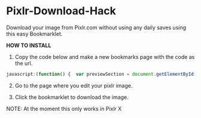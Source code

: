 # Pixlr-Download-Hack
Download your image from Pixlr.com without using any daily saves using this easy Bookmarklet.

**HOW TO INSTALL**
1. Copy the code below and make a new bookmarks page with the code as the url.
```javascript
javascript:(function() {  var previewSection = document.getElementById("workspace");  var menu = document.getElementById("download-menu");  if (menu) {    document.body.removeChild(menu);    return;  }  if (previewSection) {    var canvas = previewSection.getElementsByTagName("canvas")[0];    if (canvas) {      var img = canvas.toDataURL("image/png");      menu = document.createElement("div");      menu.id = "download-menu";      menu.style.position = "fixed";      menu.style.top = "5px";      menu.style.left = "50%";      menu.style.transform = "translateX(-50%)";      menu.style.padding = "10px";      menu.style.fontSize = "18px";      menu.style.color = "white";      menu.style.backgroundColor = "red";      menu.style.borderRadius = "5px";      menu.style.zIndex = "9999";      menu.innerHTML = `        <div>Choose image type:</div>        <div>          <button onclick="downloadImage('${img}', 'png')">PNG</button>          <button onclick="downloadImage('${img}', 'jpg')">JPG</button>          <button onclick="downloadImage('${img}', 'webp')">WEBP</button>          <button onclick="downloadImage('${img}', 'svg')">SVG</button>        </div>        <button id="close-menu" style="position: absolute; top: 5px; right: 5px; font-size: 18px; color: white; background-color: transparent; border: none; cursor: pointer;">X</button>`;      document.body.appendChild(menu);      var closeButton = document.getElementById("close-menu");      closeButton.addEventListener("click", function() {        document.body.removeChild(menu);      });    } else {      alert('Failed to fetch image data.');    }  } else {    alert('Failed to fetch image data.');  }})();function downloadImage(img, type) {  var markElements = document.querySelectorAll("li.mark");  markElements[1].click();  markElements[1].click();  setTimeout(function() {    var link = document.createElement("a");    var filename = 'pixlr' + Math.floor(Math.random() * 9999) + '.' + type;    link.setAttribute("download", filename);    link.setAttribute("href", img.replace("image/png", "image/" + type));    link.click();    document.body.removeChild(menu);  }, 200);}
```

2. Go to the page where you edit your pixlr image.

3. Click the bookmarklet to download the image.

NOTE: At the moment this only works in Pixlr X
